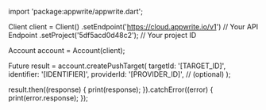 import 'package:appwrite/appwrite.dart';

Client client = Client()
  .setEndpoint('https://cloud.appwrite.io/v1') // Your API Endpoint
  .setProject('5df5acd0d48c2'); // Your project ID

Account account = Account(client);

Future result = account.createPushTarget(
  targetId: '[TARGET_ID]',
  identifier: '[IDENTIFIER]',
  providerId: '[PROVIDER_ID]', // (optional)
);

result.then((response) {
  print(response);
}).catchError((error) {
  print(error.response);
});

